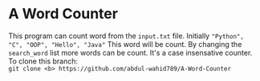 # A Word Counter  
This program can count word from the `input.txt` file. Initially `"Python", "C", "OOP", "Hello", "Java"` This word will be count. By changing the `search_word` list more words can be count. It's a case insensative counter.  
To clone this branch:  
`git clone <b> https://github.com/abdul-wahid789/A-Word-Counter`